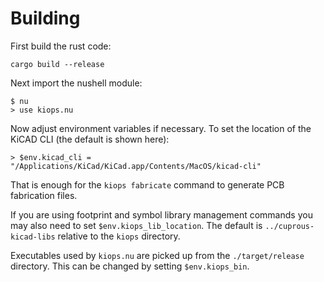 # Building

First build the rust code:

```
cargo build --release
```

Next import the nushell module:

```
$ nu
> use kiops.nu
```

Now adjust environment variables if necessary. To set the location of the KiCAD CLI (the default is shown here):

```
> $env.kicad_cli = "/Applications/KiCad/KiCad.app/Contents/MacOS/kicad-cli" 
```

That is enough for the `kiops fabricate` command to generate PCB fabrication files.  

If you are using footprint and symbol library management commands you may also need to set `$env.kiops_lib_location`. The default is `../cuprous-kicad-libs` relative to the `kiops` directory.

Executables used by `kiops.nu` are picked up from the `./target/release` directory.  This can be changed by setting `$env.kiops_bin`.